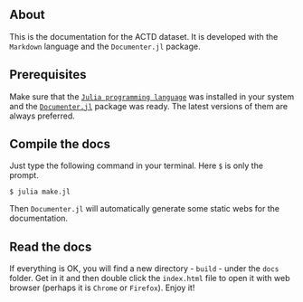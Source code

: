 ## About

This is the documentation for the ACTD dataset. It is developed with the `Markdown` language and the `Documenter.jl` package.

## Prerequisites

Make sure that the [`Julia programming language`](https://julialang.org/) was installed in your system and the [`Documenter.jl`](https://github.com/JuliaDocs/Documenter.jl) package was ready. The latest versions of them are always preferred.

## Compile the docs

Just type the following command in your terminal. Here `$` is only the prompt.

```shell
$ julia make.jl
```

Then `Documenter.jl` will automatically generate some static webs for the documentation.

## Read the docs

If everything is OK, you will find a new directory - `build` - under the `docs` folder. Get in it and then double click the `index.html` file to open it with web browser (perhaps it is `Chrome` or `Firefox`). Enjoy it!
